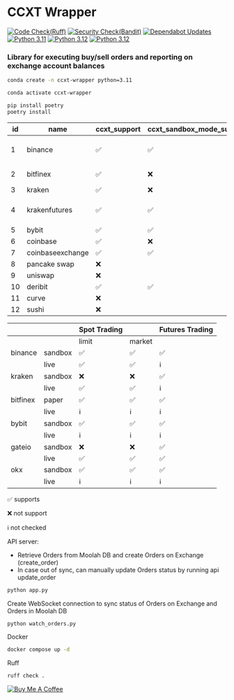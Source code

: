 # CCXT Wrapper
[![Code Check(Ruff)](https://github.com/laisee/ccxt-wrapper/actions/workflows/code-check.yml/badge.svg)](https://github.com/laisee/ccxt-wrapper/actions/workflows/code-check.yml)
[![Security Check(Bandit)](https://github.com/laisee/ccxt-wrapper/actions/workflows/main.yml/badge.svg)](https://github.com/laisee/ccxt-wrapper/actions/workflows/main.yml)
[![Dependabot Updates](https://github.com/laisee/ccxt-wrapper/actions/workflows/dependabot/dependabot-updates/badge.svg)](https://github.com/laisee/ccxt-wrapper/actions/workflows/dependabot/dependabot-updates)
[![Python 3.11](https://img.shields.io/badge/python-3.11-blue.svg)](https://www.python.org/downloads/release/python-311/)
[![Python 3.12](https://img.shields.io/badge/python-3.12-blue.svg)](https://www.python.org/downloads/release/python-312/)
[![Python 3.12](https://img.shields.io/badge/python-3.13-blue.svg)](https://www.python.org/downloads/release/python-313/)

### Library for executing buy/sell orders and reporting on exchange account balances


```bash
conda create -n ccxt-wrapper python=3.11
```

```bash
conda activate ccxt-wrapper
```

```bash
pip install poetry
poetry install
```

| id | name             | ccxt_support | ccxt_sandbox_mode_support | ccxt_pro_support           | implemented                     |
|----|------------------|--------------|---------------------------|----------------------------|---------------------------------|
| 1  | binance          | ✅            | ✅                         | ✅                          | binance-spot (limit, market)    |
| 2  | bitfinex         | ✅            | ❌                         | ✅(not support watchOrders) |                                 |
| 3  | kraken           | ✅            | ❌                         | ✅                          |                                 |
| 4  | krakenfutures    | ✅            | ✅                         | ✅                          | kraken-futures (limit, market)  |
| 5  | bybit            | ✅            | ✅                         | ✅                          |                                 |
| 6  | coinbase         | ✅            | ❌                         | ✅                          |                                 |
| 7  | coinbaseexchange | ✅            | ✅                         | ✅                          |                                 |
| 8  | pancake swap     | ❌            |                           |                            |                                 |
| 9  | uniswap          | ❌            |                           |                            |                                 |
| 10 | deribit          | ✅            | ✅                         | ✅                          |                                 |
| 11 | curve            | ❌            |                           |                            |                                 |
| 12 | sushi            | ❌            |                           |                            |                                 |

|         |         | Spot Trading |        | Futures Trading  |
|---------|---------|--------------|--------|------------------|
|         |         | limit        | market |                  |
| binance | sandbox | ✅            | ✅      | ✅                |
|         | live    | ✅           | ✅     | ℹ️               |
| kraken  | sandbox | ❌            | ❌      | ✅                |
|         | live    | ✅           | ✅     | ℹ️               |
| bitfinex| paper   | ✅            | ✅      | ✅                |
|         | live    | ℹ️           | ℹ️     | ℹ️               |
| bybit   | sandbox | ✅            | ✅      | ✅                |
|         | live    | ℹ️           | ℹ️     | ℹ️               |
| gateio  | sandbox | ❌            | ❌      | ✅                |
|         | live    | ✅           | ✅     | ✅               |
| okx     | sandbox | ✅            | ✅      | ✅                |
|         | live    | ℹ️           | ℹ️     | ℹ️               |

✅	supports

❌	not support

ℹ️	not checked

API server: 
- Retrieve Orders from Moolah DB and create Orders on Exchange (create_order)
- In case out of sync, can manually update Orders status by running api update_order

```bash
python app.py
```


Create WebSocket connection to sync status of Orders on Exchange and Orders in Moolah DB 
```bash
python watch_orders.py
```

Docker
```bash
docker compose up -d
```

Ruff
```bash
ruff check .
```
<a href="https://www.buymeacoffee.com/laisee" target="_blank">
    <img src="https://img.buymeacoffee.com/button-api/?text=Buy me a coffee&emoji=&slug=laisee&button_colour=FFDD00&font_colour=000000&font_family=Cookie&outline_colour=000000&coffee_colour=ffffff" alt="Buy Me A Coffee">
</a>
